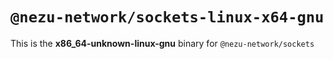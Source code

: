 # `@nezu-network/sockets-linux-x64-gnu`

This is the **x86_64-unknown-linux-gnu** binary for `@nezu-network/sockets`
